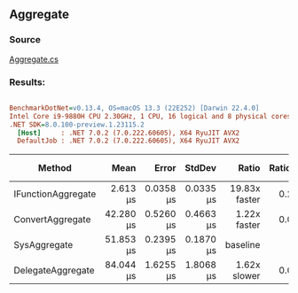 ﻿## Aggregate

### Source
[Aggregate.cs](../../src/OptiLinq.Benchmark/Aggregate.cs)

### Results:
``` ini

BenchmarkDotNet=v0.13.4, OS=macOS 13.3 (22E252) [Darwin 22.4.0]
Intel Core i9-9880H CPU 2.30GHz, 1 CPU, 16 logical and 8 physical cores
.NET SDK=8.0.100-preview.1.23115.2
  [Host]     : .NET 7.0.2 (7.0.222.60605), X64 RyuJIT AVX2
  DefaultJob : .NET 7.0.2 (7.0.222.60605), X64 RyuJIT AVX2


```
|             Method |      Mean |     Error |    StdDev |         Ratio | RatioSD | Allocated | Alloc Ratio |
|------------------- |----------:|----------:|----------:|--------------:|--------:|----------:|------------:|
| IFunctionAggregate |  2.613 μs | 0.0358 μs | 0.0335 μs | 19.83x faster |   0.28x |         - |          NA |
|   ConvertAggregate | 42.280 μs | 0.5260 μs | 0.4663 μs |  1.22x faster |   0.01x |      40 B |  1.00x more |
|       SysAggregate | 51.853 μs | 0.2395 μs | 0.1870 μs |      baseline |         |      40 B |             |
|  DelegateAggregate | 84.044 μs | 1.6255 μs | 1.8068 μs |  1.62x slower |   0.04x |      64 B |  1.60x more |
